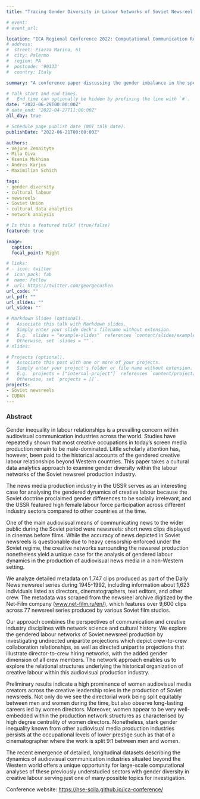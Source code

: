 ```yaml
---
title: "Tracing Gender Diversity in Labour Networks of Soviet Newsreel Production 1945-92"

# event: 
# event_url: 

location: "ICA Regional Conference 2022: Computational Communication Research in Central and Eastern Europe, Helsinki, Finland"
# address:
#  street: Piazza Marina, 61
#  city: Palermo
#  region: PA
#  postcode: '90133'
#  country: Italy

summary: "A conference paper discussing the gender imbalance in the specialised newsreel production sector in the Soviet Union"

# Talk start and end times.
#   End time can optionally be hidden by prefixing the line with `#`.
date: "2022-06-29T00:00:00Z"
# date_end: "2022-04-27T11:00:00Z"
all_day: true

# Schedule page publish date (NOT talk date).
publishDate: "2022-06-21T00:00:00Z"

authors: 
- Vejune Zemaityte
- Mila Oiva
- Ksenia Mukhina
- Andres Karjus
- Maximilian Schich

tags:
- gender diversity
- cultural labour
- newsreels
- Soviet Union
- cultural data analytics
- network analysis

# Is this a featured talk? (true/false)
featured: true

image:
  caption: 
  focal_point: Right

# links:
# - icon: twitter
#  icon_pack: fab
#  name: Follow
#  url: https://twitter.com/georgecushen
url_code: ""
url_pdf: ""
url_slides: ""
url_video: ""

# Markdown Slides (optional).
#   Associate this talk with Markdown slides.
#   Simply enter your slide deck's filename without extension.
#   E.g. `slides = "example-slides"` references `content/slides/example-slides.md`.
#   Otherwise, set `slides = ""`.
# slides:

# Projects (optional).
#   Associate this post with one or more of your projects.
#   Simply enter your project's folder or file name without extension.
#   E.g. `projects = ["internal-project"]` references `content/project/deep-learning/index.md`.
#   Otherwise, set `projects = []`.
projects:
- Soviet newsreels
- CUDAN
---
```


### Abstract

Gender inequality in labour relationships is a prevailing concern within audiovisual communication industries across the world. Studies have repeatedly shown that most creative occupations in today’s screen media production remain to be male-dominated. Little scholarly attention has, however, been paid to the historical accounts of the gendered creative labour relationships beyond Western countries. This paper takes a cultural data analytics approach to examine gender diversity within the labour networks of the Soviet newsreel production industry. 

The news media production industry in the USSR serves as an interesting case for analysing the gendered dynamics of creative labour because the Soviet doctrine proclaimed gender differences to be socially irrelevant, and the USSR featured high female labour force participation across different industry sectors compared to other countries at the time. 

One of the main audiovisual means of communicating news to the wider public during the Soviet period were newsreels: short news clips displayed in cinemas before films. While the accuracy of news depicted in Soviet newsreels is questionable due to heavy censorship enforced under the Soviet regime, the creative networks surrounding the newsreel production nonetheless yield a unique case for the analysis of gendered labour dynamics in the production of audiovisual news media in a non-Western setting. 

We analyze detailed metadata on 1,747 clips produced as part of the Daily News newsreel series during 1945-1992, including information about 1,623 individuals listed as directors, cinematographers, text editors, and other crew. The metadata was scraped from the newsreel archive digitized by the Net-Film company (www.net-film.ru/en/), which features over 9,600 clips across 77 newsreel series produced by various Soviet film studios.

Our approach combines the perspectives of communication and creative industry disciplines with network science and cultural history. We explore the gendered labour networks of Soviet newsreel production by investigating undirected unipartite projections which depict crew-to-crew collaboration relationships, as well as directed unipartite projections that illustrate director-to-crew hiring networks, with the added gender dimension of all crew members. The network approach enables us to explore the relational structures underlying the historical organization of creative labour within this audiovisual production industry. 

Preliminary results indicate a high prominence of women audiovisual media creators across the creative leadership roles in the production of Soviet newsreels. Not only do we see the directorial work being split equitably between men and women during the time, but also observe long-lasting careers led by women directors. Moreover, women appear to be very well-embedded within the production network structures as characterised by high degree centrality of women directors. Nonetheless, stark gender inequality known from other audiovisual media production industries persists at the occupational levels of lower prestige such as that of a cinematographer where the work is split 9:1 between men and women. 

The recent emergence of detailed, longitudinal datasets describing the dynamics of audiovisual communication industries situated beyond the Western world offers a unique opportunity for large-scale computational analyses of these previously understudied sectors with gender diversity in creative labour serving just one of many possible topics for investigation. 

Conference website: https://hse-scila.github.io/ica-conference/